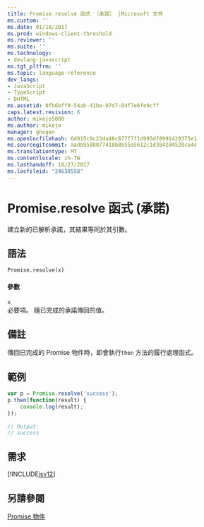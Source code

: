 ```yaml
---
title: Promise.resolve 函式 （承諾） |Microsoft 文件
ms.custom: ''
ms.date: 01/18/2017
ms.prod: windows-client-threshold
ms.reviewer: ''
ms.suite: ''
ms.technology:
- devlang-javascript
ms.tgt_pltfrm: ''
ms.topic: language-reference
dev_langs:
- JavaScript
- TypeScript
- DHTML
ms.assetid: 0fb6bff9-54ab-41be-97d7-04f7e6fe9cff
caps.latest.revision: 6
author: mikejo5000
ms.author: mikejo
manager: ghogen
ms.openlocfilehash: 6d815c9c23da48c877f7f1d995df8991429375e1
ms.sourcegitcommit: aadb9588877418b8b55a5612c1d3842d4520ca4c
ms.translationtype: MT
ms.contentlocale: zh-TW
ms.lasthandoff: 10/27/2017
ms.locfileid: "24638558"
---
```

# <a name="promiseresolve-function-promise"></a>Promise.resolve 函式 (承諾)
建立新的已解析承諾，其結果等同於其引數。  
  
## <a name="syntax"></a>語法  
  
```  
Promise.resolve(x)  
```  
  
#### <a name="parameters"></a>參數  
 `x`  
 必要項。 隨已完成的承諾傳回的值。  
  
## <a name="remarks"></a>備註  
 傳回已完成的 Promise 物件時，即會執行`then` 方法的履行處理函式。  
  
## <a name="example"></a>範例  
  
```JavaScript  
var p = Promise.resolve('success');  
p.then(function(result) {  
    console.log(result);  
});  
  
// Output:  
// success  
```  
  
## <a name="requirements"></a>需求  
 [!INCLUDE[jsv12](../../javascript/reference/includes/jsv12-md.md)]  
  
## <a name="see-also"></a>另請參閱  
 [Promise 物件](../../javascript/reference/promise-object-javascript.md)
